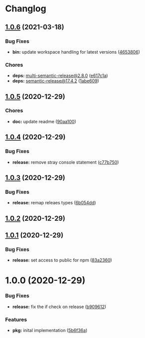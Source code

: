 # Changlog

## [1.0.6](https://github.com/esatterwhite/multi-release/compare/v1.0.5...v1.0.6) (2021-03-18)


### Bug Fixes

* **bin:** update workspace handling for latest versions ([4653806](https://github.com/esatterwhite/multi-release/commit/46538067a0760bc17f654383b8183d4f6de22bf4))


### Chores

* **deps:** multi-semantic-release@2.8.0 ([e617c1a](https://github.com/esatterwhite/multi-release/commit/e617c1ac627e6e92802aa7976c5585ff2e38ac0b))
* **deps:** semantic-release@17.4.2 ([1abe609](https://github.com/esatterwhite/multi-release/commit/1abe609793dfc24bdd674cb5843ae243878df184))

## [1.0.5](https://github.com/esatterwhite/multi-release/compare/v1.0.4...v1.0.5) (2020-12-29)


### Chores

* **doc:** update readme ([90aa100](https://github.com/esatterwhite/multi-release/commit/90aa1001dbc554f8683cf2aed4c2fe6d458d6187))

## [1.0.4](https://github.com/esatterwhite/multi-release/compare/v1.0.3...v1.0.4) (2020-12-29)


### Bug Fixes

* **release:** remove stray console statement ([c77b750](https://github.com/esatterwhite/multi-release/commit/c77b7503ae1dad2317676dd363a81abf64fd855e))

## [1.0.3](https://github.com/esatterwhite/multi-release/compare/v1.0.2...v1.0.3) (2020-12-29)


### Bug Fixes

* **release:** remap releaes types ([6b054dd](https://github.com/esatterwhite/multi-release/commit/6b054dd9c84428a3af5323f06ffe2b67a9254dc0))

## [1.0.2](https://github.com/esatterwhite/multi-release/compare/v1.0.1...v1.0.2) (2020-12-29)

## [1.0.1](https://github.com/esatterwhite/multi-release/compare/v1.0.0...v1.0.1) (2020-12-29)


### Bug Fixes

* **release:** set access to public for npm ([83a2360](https://github.com/esatterwhite/multi-release/commit/83a23603cbd1308e22385577888d06b3ffd9bd5f))

# 1.0.0 (2020-12-29)


### Bug Fixes

* **release:** fix the if check on release ([b909612](https://github.com/esatterwhite/multi-release/commit/b90961295519f67d7a9bed3846d6a1e5849fe316))


### Features

* **pkg:** inital implementation ([5b6f36a](https://github.com/esatterwhite/multi-release/commit/5b6f36ae57b99f41e3764ad08a596956f6b82e95))
